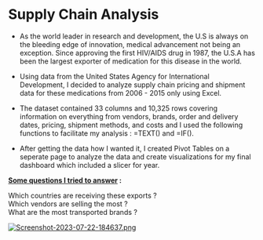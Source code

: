 # Supply Chain Analysis

- As the world leader in research and development, the U.S is always on the bleeding edge of innovation, medical advancement not being an exception. Since approving the first HIV/AIDS drug in 1987, the U.S.A has been the largest exporter of medication for this disease in the world.

- Using data from the United States Agency for International Development, I decided to analyze supply chain pricing and shipment data for these medications from 2006 - 2015 only using Excel.

- The dataset contained 33 columns and 10,325 rows covering information on everything from vendors, brands, order and delivery dates, pricing, shipment methods, and costs and I used the following functions to facilitate my analysis : =TEXT() and =IF().

- After getting the data how I wanted it, I created Pivot Tables on a seperate page to analyze the data and create visualizations for my final dashboard which included a slicer for year.

**<ins>Some questions I tried to answer</ins> :**  

Which countries are receiving these exports ? <br>
Which vendors are selling the most ? <br>
What are the most transported brands ? <br>

<!-- ##### - Used MS Excel to analyze 10,325 supply chain shipments and commodity pricing for HIV/AIDS medication from the U.S. from 2006-2015.

##### - Leveraged Pivot Tables to put together visualizations for a \textbf{filterable dashboard} containing information on top vendors, receiving countries, total shipments, etc by year.

##### - Discovered that 89\% of all shipments were on time and that generic brand drugs were the most transported with total costs amounting to $47.5 million.-->

[![Screenshot-2023-07-22-184637.png](https://i.postimg.cc/RhNKR8hS/Screenshot-2023-07-22-184637.png)](https://postimg.cc/QKZFNfcw)
